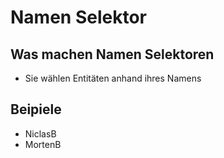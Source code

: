 # Namen Selektor
## Was machen Namen Selektoren
* Sie wählen Entitäten anhand ihres Namens
## Beipiele
* NiclasB
* MortenB
